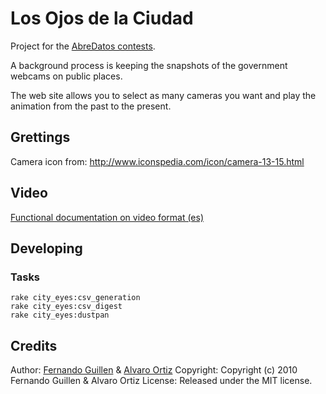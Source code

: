 # Los Ojos de la Ciudad

Project for the [AbreDatos contests](http://abredatos.es).

A background process is keeping the snapshots of the government webcams on public places.

The web site allows you to select as many cameras you want and play the animation from the past to the present.
    
    
## Grettings

  Camera icon from: http://www.iconspedia.com/icon/camera-13-15.html
  
## Video

[Functional documentation on video format (es)](https://www.youtube.com/watch?v=cFRvRtA-gtU)


## Developing

### Tasks
    rake city_eyes:csv_generation
    rake city_eyes:csv_digest  
    rake city_eyes:dustpan
    
  
## Credits

Author: [Fernando Guillen](https://fernandoguillen.info) & [Alvaro Ortiz](http://furilo.com)
Copyright: Copyright (c) 2010 Fernando Guillen & Alvaro Ortiz
License: Released under the MIT license.

    

